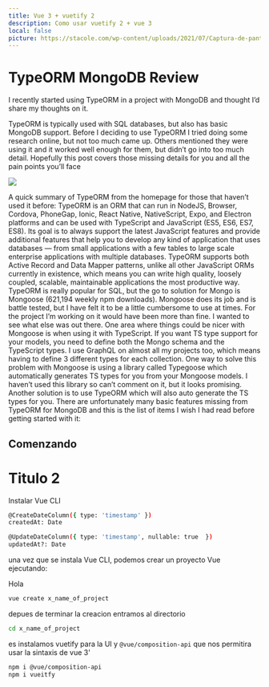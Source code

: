 ```yaml
---
title: Vue 3 + vuetify 2
description: Como usar vuetify 2 + vue 3
local: false
picture: https://stacole.com/wp-content/uploads/2021/07/Captura-de-pantalla-de-2021-07-04-20-29-14.png
---
```


# TypeORM MongoDB Review

I recently started using TypeORM in a project with MongoDB and thought I’d share my thoughts on it.

TypeORM is typically used with SQL databases, but also has basic MongoDB support. Before I deciding to use TypeORM I tried doing some research online, but not too much came up. Others mentioned they were using it and it worked well enough for them, but didn’t go into too much detail. Hopefully this post covers those missing details for you and all the pain points you’ll face

<img src="https://miro.medium.com/max/1400/1*rTbyH3zL7Ue8VyTHRMRDAA.png"> 


A quick summary of TypeORM from the homepage for those that haven’t used it before:
TypeORM is an ORM that can run in NodeJS, Browser, Cordova, PhoneGap, Ionic, React Native, NativeScript, Expo, and Electron platforms and can be used with TypeScript and JavaScript (ES5, ES6, ES7, ES8). Its goal is to always support the latest JavaScript features and provide additional features that help you to develop any kind of application that uses databases — from small applications with a few tables to large scale enterprise applications with multiple databases.
TypeORM supports both Active Record and Data Mapper patterns, unlike all other JavaScript ORMs currently in existence, which means you can write high quality, loosely coupled, scalable, maintainable applications the most productive way.
TypeORM is really popular for SQL, but the go to solution for Mongo is Mongoose (621,194 weekly npm downloads).
Mongoose does its job and is battle tested, but I have felt it to be a little cumbersome to use at times. For the project I’m working on it would have been more than fine. I wanted to see what else was out there.
One area where things could be nicer with Mongoose is when using it with TypeScript. If you want TS type support for your models, you need to define both the Mongo schema and the TypeScript types. I use GraphQL on almost all my projects too, which means having to define 3 different types for each collection.
One way to solve this problem with Mongoose is using a library called Typegoose which automatically generates TS types for you from your Mongoose models. I haven’t used this library so can’t comment on it, but it looks promising.
Another solution is to use TypeORM which will also auto generate the TS types for you.
There are unfortunately many basic features missing from TypeORM for MongoDB and this is the list of items I wish I had read before getting started with it:

## Comenzando

# Titulo 2
Instalar Vue CLI


```bash
@CreateDateColumn({ type: 'timestamp' })
createdAt: Date

@UpdateDateColumn({ type: 'timestamp', nullable: true  })
updatedAt?: Date
```

una vez que se instala Vue CLI, podemos crear un proyecto Vue ejecutando:

<Card>
    Hola
</Card>

```bash
vue create x_name_of_project
```

depues de terminar la creacion entramos al directorio

```bash
cd x_name_of_project

```
es instalamos vuetify para la UI y `@vue/composition-api` que nos permitira
usar la sintaxis de vue 3'

```bash
npm i @vue/composition-api
npm i vueitfy
```
